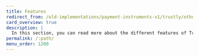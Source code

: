 ```yaml
---
title: Features
redirect_from: /old-implementations/payment-instruments-v1/trustly/other-features
card_overview: true
description: |
  In this section, you can read more about the different features of Trustly.
permalink: /:path/
menu_order: 1200
---
```

